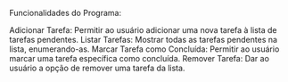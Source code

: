Funcionalidades do Programa:

Adicionar Tarefa: Permitir ao usuário adicionar uma nova tarefa à lista de tarefas pendentes.
Listar Tarefas: Mostrar todas as tarefas pendentes na lista, enumerando-as.
Marcar Tarefa como Concluída: Permitir ao usuário marcar uma tarefa específica como concluída.
Remover Tarefa: Dar ao usuário a opção de remover uma tarefa da lista.
